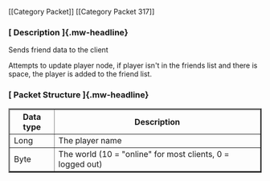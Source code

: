\[\[Category Packet\]\] \[\[Category Packet 317\]\]
<h3>
[ Description ]{.mw-headline}
</h3>
<p>
Sends friend data to the client

Attempts to update player node, if player isn't in the friends list and
there is space, the player is added to the friend list.
</p>
<h3>
[ Packet Structure ]{.mw-headline}
</h3>
<table border="2">
<tr>
<th>
Data type
</th>
<th>
Description
</th>
</tr>
<tr>
<td>
Long
</td>
<td>
The player name
</td>
</tr>
<td>
Byte
</td>
<td>
The world (10 = "online" for most clients, 0 = logged out)
</td>
</table>

